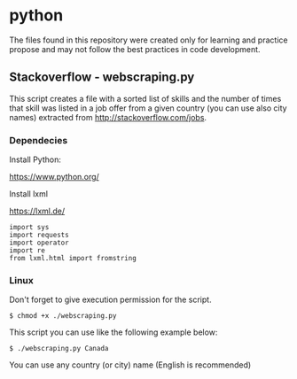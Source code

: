 # python
The files found in this repository were created only for learning and practice propose and may not follow the best practices in code development.

## Stackoverflow - webscraping.py

This script creates a file with a sorted list of skills and the  number of times that skill was listed in a job offer from a given country (you can use also city names) extracted from http://stackoverflow.com/jobs.

### Dependecies

Install Python:

https://www.python.org/

Install lxml

https://lxml.de/

```
import sys
import requests
import operator
import re
from lxml.html import fromstring
```
### Linux
Don't forget to give execution permission for the script.

```
$ chmod +x ./webscraping.py
```

This script you can use like the following example below:
```
$ ./webscraping.py Canada
```
You can use any country (or city) name (English is recommended)
